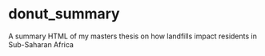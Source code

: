 # donut_summary
A summary HTML of my masters thesis on how landfills impact residents in Sub-Saharan Africa

